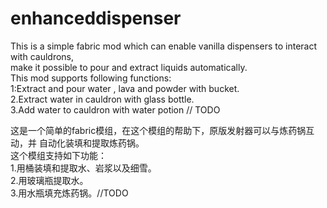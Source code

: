 # enhanceddispenser
  This is a simple fabric mod which can enable vanilla dispensers to interact with cauldrons,  
 make it possible to pour and extract liquids automatically.  
  This mod supports following functions:  
    1:Extract and pour water , lava and powder with bucket.  
    2.Extract water in cauldron with glass bottle.  
    3.Add water to cauldron with water potion // TODO  
  
  这是一个简单的fabric模组，在这个模组的帮助下，原版发射器可以与炼药锅互动，并
自动化装填和提取炼药锅。  
  这个模组支持如下功能：  
    1.用桶装填和提取水、岩浆以及细雪。  
    2.用玻璃瓶提取水。  
    3.用水瓶填充炼药锅。//TODO  
    
